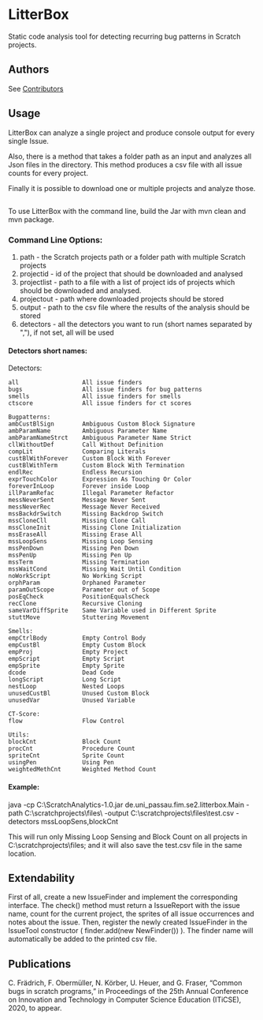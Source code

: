 # LitterBox

Static code analysis tool for detecting recurring bug patterns in Scratch projects. 

## Authors

See [Contributors](https://github.com/se2p/LitterBox/graphs/contributors)

## Usage

LitterBox can analyze a single project and produce console output for every single Issue.

Also, there is a method that takes a folder path as an input and analyzes all Json files in the directory. 
This method produces a csv file with all issue counts for every project.

Finally it is possible to download one or multiple projects and analyze those.

##
To use LitterBox with the command line, build the Jar with mvn clean and mvn package.

### Command Line Options:

1. path - the Scratch projects path or a folder path with multiple Scratch projects
2. projectid - id of the project that should be downloaded and analysed
3. projectlist - path to a file with a list of project ids of projects which should be downloaded and analysed.
4. projectout - path where downloaded projects should be stored
5. output - path to the csv file where the results of the analysis should be stored
6. detectors - all the detectors you want to run (short names separated by ","), if not set, all will be used

#### Detectors short names:


Detectors:
  
	all                  All issue finders               
	bugs                 All issue finders for bug patterns      
	smells               All issue finders for smells    
	ctscore              All issue finders for ct scores
	
	Bugpatterns:
	ambCustBlSign        Ambiguous Custom Block Signature 
	ambParamName         Ambiguous Parameter Name
	ambParamNameStrct    Ambiguous Parameter Name Strict
	cllWithoutDef        Call Without Definition
	compLit              Comparing Literals
	custBlWithForever    Custom Block With Forever
	custBlWithTerm       Custom Block With Termination  
	endlRec              Endless Recursion
	exprTouchColor       Expression As Touching Or Color
	foreverInLoop        Forever inside Loop
	illParamRefac        Illegal Parameter Refactor
	messNeverSent        Message Never Sent
	messNeverRec         Message Never Received  
	mssBackdrSwitch      Missing Backdrop Switch
	mssCloneCll          Missing Clone Call
	mssCloneInit         Missing Clone Initialization
	mssEraseAll          Missing Erase All
	mssLoopSens          Missing Loop Sensing
	mssPenDown           Missing Pen Down	
	mssPenUp             Missing Pen Up
	mssTerm              Missing Termination 
	mssWaitCond          Missing Wait Until Condition
	noWorkScript         No Working Script
	orphParam            Orphaned Parameter
	paramOutScope        Parameter out of Scope
	posEqCheck           PositionEqualsCheck 
	recClone             Recursive Cloning
	sameVarDiffSprite    Same Variable used in Different Sprite    
	stuttMove            Stuttering Movement	
	
	Smells:
	empCtrlBody          Empty Control Body  
	empCustBl            Empty Custom Block
	empProj              Empty Project	
	empScript            Empty Script
	empSprite            Empty Sprite
	dcode                Dead Code	
	longScript           Long Script 
	nestLoop             Nested Loops
	unusedCustBl         Unused Custom Block               
	unusedVar            Unused Variable 
                  
	CT-Score:  
	flow                 Flow Control                
	                          
	Utils:   
	blockCnt             Block Count
	procCnt              Procedure Count
	spriteCnt            Sprite Count 
	usingPen             Using Pen
	weightedMethCnt      Weighted Method Count           


#### Example:

java -cp C:\ScratchAnalytics-1.0.jar de.uni_passau.fim.se2.litterbox.Main -path C:\scratchprojects\files\ -output C:\scratchprojects\files\test.csv -detectors mssLoopSens,blockCnt

This will run only Missing Loop Sensing and Block Count on all projects in C:\scratchprojects\files\; and it will also
 save the test.csv file in the same location.

## Extendability

First of all, create a new IssueFinder and implement the corresponding interface. 
The check() method must return a IssueReport with the issue name, count for the current project, 
the sprites of all issue occurrences and notes about the issue.
Then, register the newly created IssueFinder in the IssueTool constructor ( finder.add(new NewFinder()) ).
The finder name will automatically be added to the printed csv file.


## Publications
C. Frädrich, F. Obermüller, N. Körber, U. Heuer, and G. Fraser, “Common bugs in scratch programs,” in Proceedings of
 the 25th Annual Conference on Innovation and Technology in Computer Science Education (ITiCSE), 2020, to appear.